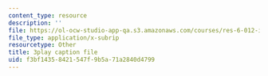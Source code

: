 ```yaml
---
content_type: resource
description: ''
file: https://ol-ocw-studio-app-qa.s3.amazonaws.com/courses/res-6-012-introduction-to-probability-spring-2018/f3bf14358421547f9b5a71a2840d4799_eFDU7t6Jxzc.vtt
file_type: application/x-subrip
resourcetype: Other
title: 3play caption file
uid: f3bf1435-8421-547f-9b5a-71a2840d4799
---
```

